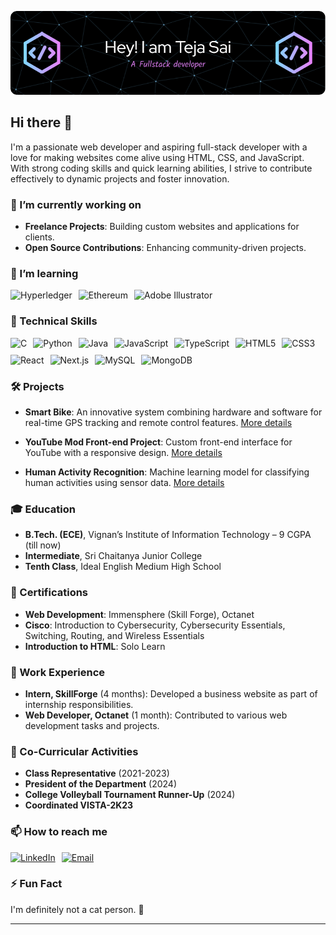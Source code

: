 ![Banner](https://github.com/teja569/banner/blob/main/github-header-image%20(1).png)

## Hi there 👋

I'm a passionate web developer and aspiring full-stack developer with a love for making websites come alive using HTML, CSS, and JavaScript. With strong coding skills and quick learning abilities, I strive to contribute effectively to dynamic projects and foster innovation.

### 🔭 I’m currently working on

- **Freelance Projects**: Building custom websites and applications for clients.
- **Open Source Contributions**: Enhancing community-driven projects.

### 🌱 I’m learning

<div style="display: flex; flex-wrap: wrap; gap: 10px;">
  <img src="https://img.shields.io/badge/hyperledger-2F3134?style=for-the-badge&logo=hyperledger&logoColor=white" alt="Hyperledger"/>
  <img src="https://img.shields.io/badge/ethereum-3C3C3D?style=for-the-badge&logo=ethereum&logoColor=white" alt="Ethereum"/>
  <img src="https://img.shields.io/badge/adobe%20illustrator-%23FF9A00.svg?style=for-the-badge&logo=adobe%20illustrator&logoColor=white" alt="Adobe Illustrator"/>
</div>

### 💼 Technical Skills

<div style="display: flex; flex-wrap: wrap; gap: 10px;">
  <img src="https://img.shields.io/badge/c-%2300599C.svg?style=for-the-badge&logo=c&logoColor=white" alt="C"/>
  <img src="https://img.shields.io/badge/python-%23374539.svg?style=for-the-badge&logo=python&logoColor=white" alt="Python"/>
  <img src="https://img.shields.io/badge/java-%23E34F26.svg?style=for-the-badge&logo=java&logoColor=white" alt="Java"/>
  <img src="https://img.shields.io/badge/javascript-%23F7DF1E.svg?style=for-the-badge&logo=javascript&logoColor=black" alt="JavaScript"/>
  <img src="https://img.shields.io/badge/typescript-%23007ACC.svg?style=for-the-badge&logo=typescript&logoColor=white" alt="TypeScript"/>
  <img src="https://img.shields.io/badge/html5-%23E34F26.svg?style=for-the-badge&logo=html5&logoColor=white" alt="HTML5"/>
  <img src="https://img.shields.io/badge/css3-%231572B6.svg?style=for-the-badge&logo=css3&logoColor=white" alt="CSS3"/>
  <img src="https://img.shields.io/badge/react-%2320232a.svg?style=for-the-badge&logo=react&logoColor=%2361DAFB" alt="React"/>
  <img src="https://img.shields.io/badge/next.js-black?style=for-the-badge&logo=next.js&logoColor=white" alt="Next.js"/>
  <img src="https://img.shields.io/badge/mysql-%23479AC1.svg?style=for-the-badge&logo=mysql&logoColor=white" alt="MySQL"/>
  <img src="https://img.shields.io/badge/mongodb-%2347A248.svg?style=for-the-badge&logo=mongodb&logoColor=white" alt="MongoDB"/>
</div>

### 🛠 Projects

- **Smart Bike**: An innovative system combining hardware and software for real-time GPS tracking and remote control features. [More details](#)

- **YouTube Mod Front-end Project**: Custom front-end interface for YouTube with a responsive design. [More details](#)

- **Human Activity Recognition**: Machine learning model for classifying human activities using sensor data. [More details](#)

### 🎓 Education

- **B.Tech. (ECE)**, Vignan’s Institute of Information Technology – 9 CGPA (till now)
- **Intermediate**, Sri Chaitanya Junior College
- **Tenth Class**, Ideal English Medium High School

### 🏅 Certifications

- **Web Development**: Immensphere (Skill Forge), Octanet
- **Cisco**: Introduction to Cybersecurity, Cybersecurity Essentials, Switching, Routing, and Wireless Essentials
- **Introduction to HTML**: Solo Learn

### 💼 Work Experience

- **Intern, SkillForge** (4 months): Developed a business website as part of internship responsibilities.
- **Web Developer, Octanet** (1 month): Contributed to various web development tasks and projects.

### 🌟 Co-Curricular Activities

- **Class Representative** (2021-2023)
- **President of the Department** (2024)
- **College Volleyball Tournament Runner-Up** (2024)
- **Coordinated VISTA-2K23**

### 📫 How to reach me

<div style="display: flex; flex-wrap: wrap; gap: 10px;">
  <a href="https://www.linkedin.com/in/tejasai-polamarasetty-b3246828a/" target="_blank">
    <img src="https://img.shields.io/badge/linkedin-%230077B5.svg?style=for-the-badge&logo=linkedin&logoColor=white" alt="LinkedIn"/>
  </a>
  <a href="mailto:tejasaii1729@gmail.com">
    <img src="https://img.shields.io/badge/email-%23D14836.svg?style=for-the-badge&logo=gmail&logoColor=white" alt="Email"/>
  </a>
</div>

### ⚡ Fun Fact

I'm definitely not a cat person. 🐶

---
